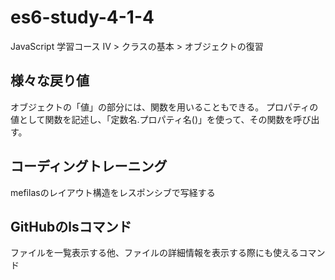 # es6-study-4-1-4
JavaScript 学習コース IV > クラスの基本 > オブジェクトの復習

## 様々な戻り値
オブジェクトの「値」の部分には、関数を用いることもできる。
プロパティの値として関数を記述し、「定数名.プロパティ名()」を使って、その関数を呼び出す。

## コーディングトレーニング
mefilasのレイアウト構造をレスポンシブで写経する

## GitHubのlsコマンド
ファイルを一覧表示する他、ファイルの詳細情報を表示する際にも使えるコマンド
